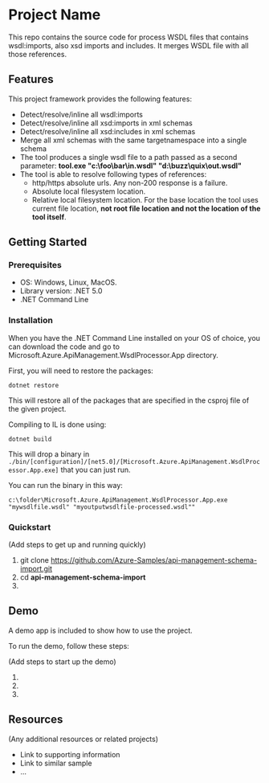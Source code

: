 # Project Name

This repo contains the source code for process WSDL files that contains wsdl:imports, also xsd imports and includes. It merges WSDL file with all those references.

## Features

This project framework provides the following features:

* Detect/resolve/inline all wsdl:imports
* Detect/resolve/inline all xsd:imports in xml schemas
* Detect/resolve/inline all xsd:includes in xml schemas
* Merge all xml schemas with the same targetnamespace into a single schema
* The tool produces a single wsdl file to a path passed as a second parameter: **tool.exe "c:\foo\bar\in.wsdl" "d:\buzz\quix\out.wsdl"**
* The tool is able to resolve following types of references:
    * http/https absolute urls. Any non-200 response is a failure.
    * Absolute local filesystem location.
    * Relative local filesystem location. For the base location the tool uses current file location, **not root file location and not the location of the tool itself**.

## Getting Started

### Prerequisites


- OS: Windows, Linux, MacOS.
- Library version: .NET 5.0
- .NET Command Line

### Installation

When you have the .NET Command Line installed on your OS of choice, you can download the code and go to Microsoft.Azure.ApiManagement.WsdlProcessor.App directory. 

First, you will need to restore the packages:
	
	dotnet restore
	
This will restore all of the packages that are specified in the csproj file of the given project.

Compiling to IL is done using:
	
	dotnet build

This will drop a binary in `./bin/[configuration]/[net5.0]/[Microsoft.Azure.ApiManagement.WsdlProcessor.App.exe]` that you can just run.

You can run the binary in this way:
	
	c:\folder\Microsoft.Azure.ApiManagement.WsdlProcessor.App.exe "mywsdlfile.wsdl" "myoutputwsdlfile-processed.wsdl""
	

### Quickstart
(Add steps to get up and running quickly)

1. git clone https://github.com/Azure-Samples/api-management-schema-import.git
2. cd **api-management-schema-import**
3. 


## Demo

A demo app is included to show how to use the project.

To run the demo, follow these steps:

(Add steps to start up the demo)

1.
2.
3.

## Resources

(Any additional resources or related projects)

- Link to supporting information
- Link to similar sample
- ...

